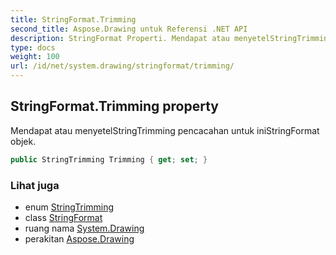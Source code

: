 ```yaml
---
title: StringFormat.Trimming
second_title: Aspose.Drawing untuk Referensi .NET API
description: StringFormat Properti. Mendapat atau menyetelStringTrimming pencacahan untuk iniStringFormat objek.
type: docs
weight: 100
url: /id/net/system.drawing/stringformat/trimming/
---
```

## StringFormat.Trimming property

Mendapat atau menyetelStringTrimming pencacahan untuk iniStringFormat objek.

```csharp
public StringTrimming Trimming { get; set; }
```

### Lihat juga

* enum [StringTrimming](../../stringtrimming/)
* class [StringFormat](../)
* ruang nama [System.Drawing](../../stringformat/)
* perakitan [Aspose.Drawing](../../../)


